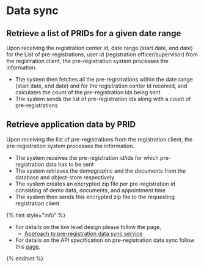 # Data sync

## Retrieve a list of PRIDs for a given date range

Upon receiving the registration center id, date range (start date, end date) for the List of pre-registrations, user id (registration officer/supervisor) from the registration client, the pre-registration system processes the information.
* The system then fetches all the pre-registrations within the date range (start date, end date) and for the registration center id received, and calculates the count of the pre-registration ids being sent
* The system sends the list of pre-registration ids along with a count of pre-registrations

## Retrieve application data by PRID

Upon receiving the list of pre-registrations from the registration client, the pre-registration system processes the information.
* The system receives the pre-registration id/ids for which pre-registration data has to be sent
* The system retrieves the demographic and the documents from the database and object-store respectively
* The system creates an encrypted zip file per pre-registration id consisting of demo data, documents, and appointment time
* The system then sends this encrypted zip file to the requesting registration client

{% hint style="info" %}

* For details on the low level design please follow the page,
    * [Approach to pre-registration data sync service](https://github.com/mosip/pre-registration/blob/1.1.5/design/pre-registration/pre-registration-data-sync-service.md)
* For details on the API specification on pre-registration data sync follow this [page](../../../api-reference/Pre-registration-APIs.md#datasync-service-external).

{% endhint %}
